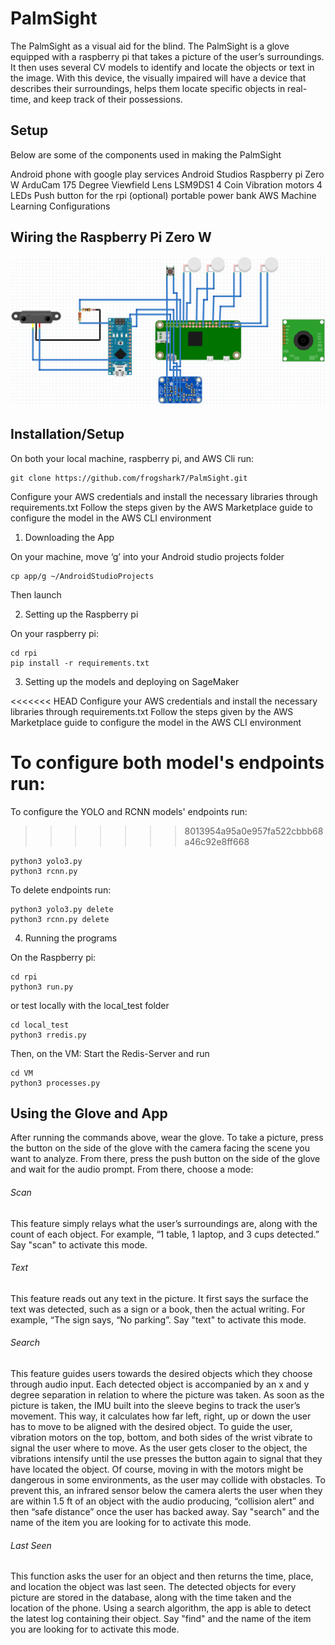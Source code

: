 # PalmSight

The PalmSight as a visual aid for the blind. The PalmSight is a glove equipped with a raspberry pi that takes a picture of the user’s surroundings. It then uses several CV models to identify and locate the objects or text in the image. With this device, the visually impaired will have a device that describes their surroundings, helps them locate specific objects in real-time, and keep track of their possessions.

## Setup

Below are some of the components used in making the PalmSight

Android phone with google play services
Android Studios
Raspberry pi Zero W
ArduCam 175 Degree Viewfield Lens
LSM9DS1
4  Coin Vibration motors
4 LEDs
Push button for the rpi
(optional) portable power bank
AWS Machine Learning Configurations

## Wiring the Raspberry Pi Zero W

![alt text](https://github.com/eugenechoi2004/palmsight/blob/master/rpi/wiring.png)

## Installation/Setup

On both your local machine, raspberry pi, and AWS Cli run:
```
git clone https://github.com/frogshark7/PalmSight.git
```
Configure your AWS credentials and install the necessary libraries through requirements.txt
Follow the steps given by the AWS Marketplace guide to configure the model in the AWS CLI environment

1. Downloading the App

On your machine, move ‘g’ into your Android studio projects folder

```
cp app/g ~/AndroidStudioProjects
```
Then launch

2. Setting up the Raspberry pi

On your raspberry pi:

```
cd rpi
pip install -r requirements.txt
```

3. Setting up the models and deploying on SageMaker

<<<<<<< HEAD
Configure your AWS credentials and install the necessary libraries through requirements.txt
Follow the steps given by the AWS Marketplace guide to configure the model in the AWS CLI environment

To configure both model's endpoints run:
=======
To configure the YOLO and RCNN models' endpoints run:
>>>>>>> 8013954a95a0e957fa522cbbb68a46c92e8ff668

```
python3 yolo3.py
python3 rcnn.py
```

To delete endpoints run:

```
python3 yolo3.py delete
python3 rcnn.py delete
```

4. Running the programs

On the Raspberry pi:

```
cd rpi
python3 run.py
```
or test locally with the local_test folder
```
cd local_test
python3 rredis.py
```

Then, on the VM:
Start the Redis-Server and run

```
cd VM
python3 processes.py
```

## Using the Glove and App

After running the commands above, wear the glove. To take a picture, press the button on the side of the glove with the camera facing the scene you want to analyze. From there, press the push button on the side of the glove and wait for the audio prompt. From there, choose a mode:

###### Scan
This feature simply relays what the user’s surroundings are, along with the count of each object. For example, “1 table, 1 laptop, and 3 cups detected.” Say "scan" to activate this mode.

###### Text
This feature reads out any text in the picture. It first says the surface the text was detected, such as a sign or a book, then the actual writing. For example, “The sign says, “No parking”. Say "text" to activate this mode.

###### Search
This feature guides users towards the desired objects which they choose through audio input. Each detected object is accompanied by an x and y degree separation in relation to where the picture was taken. As soon as the picture is taken, the IMU built into the sleeve begins to track the user’s movement. This way, it calculates how far left, right, up or down the user has to move to be aligned with the desired object. To guide the user, vibration motors on the top, bottom, and both sides of the wrist vibrate to signal the user where to move. As the user gets closer to the object, the vibrations intensify until the use presses the button again to signal that they have located the object. Of course, moving in with the motors might be dangerous in some environments, as the user may collide with obstacles. To prevent this, an infrared sensor below the camera alerts the user when they are within 1.5 ft of an object with the audio producing, “collision alert” and then “safe distance” once the user has backed away. Say "search" and the name of the item you are looking for to activate this mode.

###### Last Seen
This function asks the user for an object and then returns the time, place, and location the object was last seen. The detected objects for every picture are stored in the database, along with the time taken and the location of the phone. Using a search algorithm, the app is able to detect the latest log containing their object. Say "find" and the name of the item you are looking for to activate this mode.
